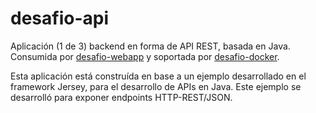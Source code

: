 # desafio-api

Aplicación (1 de 3) backend en forma de API REST, basada en Java. 
Consumida por [desafio-webapp](https://github.com/sir-gon/desafio-webapp) y soportada por [desafio-docker](https://github.com/sir-gon/desafio-docker).

Esta aplicación está construída en base a un ejemplo desarrollado en el framework Jersey, para el desarrollo de APIs en Java.
Este ejemplo se desarrolló para exponer endpoints HTTP-REST/JSON.
